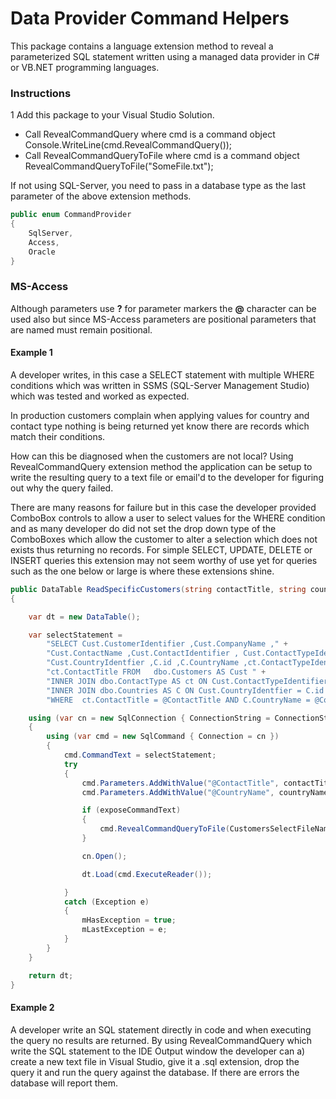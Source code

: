 ﻿# Data Provider Command Helpers
This package contains a language extension method to reveal a parameterized SQL statement written using a managed data provider in C# or VB.NET programming languages.

### Instructions
1 Add this package to your Visual Studio Solution.
- Call RevealCommandQuery where cmd is a command object Console.WriteLine(cmd.RevealCommandQuery());
- Call RevealCommandQueryToFile where cmd is a command object RevealCommandQueryToFile("SomeFile.txt");

If not using SQL-Server, you need to pass in a database type as the last parameter of the above extension methods.

```csharp
public enum CommandProvider
{
    SqlServer,
    Access,
    Oracle
}
```
### MS-Access
Although parameters use **?** for parameter markers the **@** character can be used also but since MS-Access parameters are positional parameters that are named must remain positional.


#### Example 1
A developer writes, in this case a SELECT statement with multiple WHERE conditions which was written in SSMS (SQL-Server Management Studio) which was tested and worked as expected.

In production customers complain when applying values for country and contact type nothing is being returned yet know there are records which match their conditions.

How can this be diagnosed when the customers are not local? Using RevealCommandQuery extension method the application can be setup to write the resulting query to a text file or email'd to the developer for figuring out why the query failed.

There are many reasons for failure but in this case the developer provided ComboBox controls to allow a 
user to select values for the WHERE condition and as many developer do did not set the drop down type of the 
ComboBoxes which allow the customer to alter a selection which does not exists thus returning no records. For simple SELECT, UPDATE, DELETE or INSERT queries this extension may not seem worthy of use yet for queries such as the one below or large is where these extensions shine.

```csharp
public DataTable ReadSpecificCustomers(string contactTitle, string countryName, bool exposeCommandText = false)
{

    var dt = new DataTable();

    var selectStatement = 
        "SELECT Cust.CustomerIdentifier ,Cust.CompanyName ," + 
        "Cust.ContactName ,Cust.ContactIdentifier , Cust.ContactTypeIdentifier ," + 
        "Cust.CountryIdentfier ,C.id ,C.CountryName ,ct.ContactTypeIdentifier AS ctIdentifier ," + 
        "ct.ContactTitle FROM   dbo.Customers AS Cust " + 
        "INNER JOIN dbo.ContactType AS ct ON Cust.ContactTypeIdentifier = ct.ContactTypeIdentifier " + 
        "INNER JOIN dbo.Countries AS C ON Cust.CountryIdentfier = C.id " + 
        "WHERE  ct.ContactTitle = @ContactTitle AND C.CountryName = @CountryName;";

    using (var cn = new SqlConnection { ConnectionString = ConnectionString })
    {
        using (var cmd = new SqlCommand { Connection = cn })
        {
            cmd.CommandText = selectStatement;
            try
            {
                cmd.Parameters.AddWithValue("@ContactTitle", contactTitle);
                cmd.Parameters.AddWithValue("@CountryName", countryName);

                if (exposeCommandText)
                {
                    cmd.RevealCommandQueryToFile(CustomersSelectFileName);
                }

                cn.Open();

                dt.Load(cmd.ExecuteReader());

            }
            catch (Exception e)
            {
                mHasException = true;
                mLastException = e;
            }
        }
    }

    return dt;
}
```
#### Example 2
A developer write an SQL statement directly in code and when executing the query no results are returned. By using RevealCommandQuery which write the SQL statement to the IDE Output window the developer can a) create a new text file in Visual Studio, give it a .sql extension, drop the query it and run the query against the database. If there are errors the database will report them.

